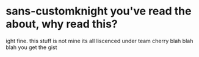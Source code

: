 # sans-customknight you've read the about, why read this?
ight fine. this stuff is not mine its all liscenced under team cherry blah blah blah you get the gist
